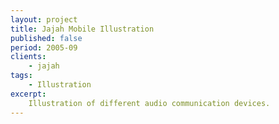 ```yaml
---
layout: project
title: Jajah Mobile Illustration
published: false
period: 2005-09
clients:
    - jajah
tags:
    - Illustration
excerpt:
    Illustration of different audio communication devices.
---
```

